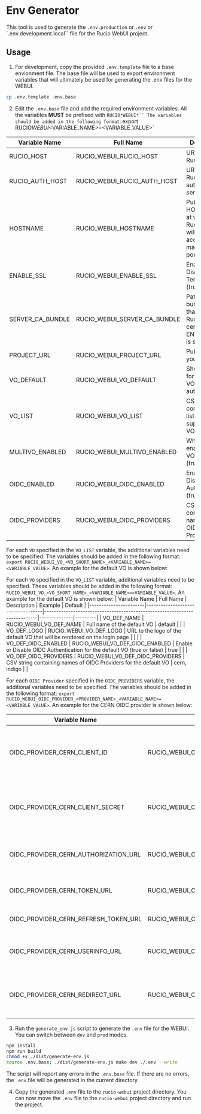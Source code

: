 # Env Generator

This tool is used to generate the `.env.production` or `.env` or `.env.development.local`` file for the Rucio WebUI project.

## Usage

1. For development, copy the provided `.env.template` file to a base envionment file. The base file will be used to export environment variables that will ultimately be used for generating the .env files for the WEBUI.

```bash
cp .env.template .env.base
```

2. Edit the `.env.base` file and add the required environment variables. All the variables **MUST** be prefixed with ` RUCIO*WEBUI*`` The variables should be added in the following format: `export RUCIO*WEBUI*<VARIABLE_NAME>=<VARIABLE_VALUE>`

| Variable Name    | Full Name                    | Description                                                                                | Example                        | Default |
| ---------------- | ---------------------------- | ------------------------------------------------------------------------------------------ | ------------------------------ | ------- |
| RUCIO_HOST       | RUCIO_WEBUI_RUCIO_HOST       | URL for the Rucio Server                                                                   | https://rucio-lb-prod.cern.ch  |         |
| RUCIO_AUTH_HOST  | RUCIO_WEBUI_RUCIO_AUTH_HOST  | URL for the Rucio authentication server                                                    | https://rucio-auth-host.ch:443 |         |
| HOSTNAME         | RUCIO_WEBUI_HOSTNAME         | Public HOSTNAME at which Rucio WebUI will be accessible. It may include port number.       | rucio-ui.cern.ch               |         |
| ENABLE_SSL       | RUCIO_WEBUI_ENABLE_SSL       | Enable or Disable TLS Termination (true or false)                                          | true                           | false   |
| SERVER_CA_BUNDLE | RUCIO_WEBUI_SERVER_CA_BUNDLE | Path to the CA bundle file that can verify Rucio Server certificate. If ENABLE_SSL is set. | /path/to/ca-bundle.pem         |         |
| PROJECT_URL      | RUCIO_WEBUI_PROJECT_URL      | Public URL for your project                                                                | https://atlas.cern.ch          |         |
| VO_DEFAULT       | RUCIO_WEBUI_VO_DEFAULT       | Short name for the default VO used for authentication                                      | def                            | def     |
| VO_LIST          | RUCIO_WEBUI_VO_LIST          | CSV string containing the list of supported VOs                                            | def, atl, cms                  | def     |
| MULTIVO_ENABLED  | RUCIO_WEBUI_MULTIVO_ENABLED  | Whether to enable multi-VO config (true or false)                                          | true                           |         |
| OIDC_ENABLED     | RUCIO_WEBUI_OIDC_ENABLED     | Enable or Disable OIDC Authentication (true or false)                                      | true                           |         |
| OIDC_PROVIDERS   | RUCIO_WEBUI_OIDC_PROVIDERS   | CSV string containing names of OIDC Providers                                              | cern, indigo                   |         |

For each `VO` specified in the `VO_LIST` variable, the additional variables need to be specified. The variables should be added in the following format:
`export RUCIO_WEBUI_VO_<VO_SHORT_NAME>_<VARIABLE_NAME>=<VARIABLE_VALUE>`. An example for the default VO is shown below:

For each `VO` specified in the `VO_LIST` variable, additional variables need to be specified. These variables should be added in the following format:
`RUCIO_WEBUI_VO_<VO_SHORT_NAME>_<VARIABLE_NAME>=<VARIABLE_VALUE>`. An example for the default VO is shown below:
| Variable Name | Full Name | Description | Example | Default |
|-----------------------|-----------------------------------|---------------------------------------------------------------------------|--------------|---------|
| VO_DEF_NAME | RUCIO_WEBUI_VO_DEF_NAME | Full name of the default VO | default | |
| VO_DEF_LOGO | RUCIO_WEBUI_VO_DEF_LOGO | URL to the logo of the default VO that will be rendered on the login page | | |
| VO_DEF_OIDC_ENABLED | RUCIO_WEBUI_VO_DEF_OIDC_ENABLED | Enable or Disable OIDC Authentication for the default VO (true or false) | true | |
| VO_DEF_OIDC_PROVIDERS | RUCIO_WEBUI_VO_DEF_OIDC_PROVIDERS | CSV string containing names of OIDC Providers for the default VO | cern, indigo | |

For each `OIDC Provider` specified in the `OIDC_PROVIDERS` variable, the additional variables need to be specified. The variables should be added in the following format:
`export RUCIO_WEBUI_OIDC_PROVIDER_<PROVIDER_NAME>_<VARIABLE_NAME>=<VARIABLE_VALUE>`. An example for the CERN OIDC provider is shown below:

| Variable Name                        | Full Name                                        | Description                                                           | Example | Default |
| ------------------------------------ | ------------------------------------------------ | --------------------------------------------------------------------- | ------- | ------- |
| OIDC_PROVIDER_CERN_CLIENT_ID         | RUCIO_WEBUI_OIDC_PROVIDER_CERN_CLIENT_ID         | The client id for the webui registered on the OIDC Provider dashboard |         |         |
| OIDC_PROVIDER_CERN_CLIENT_SECRET     | RUCIO_WEBUI_OIDC_PROVIDER_CERN_CLIENT_SECRET     | The client secret for the webui obtained from the OIDC Provider       |         |         |
| OIDC_PROVIDER_CERN_AUTHORIZATION_URL | RUCIO_WEBUI_OIDC_PROVIDER_CERN_AUTHORIZATION_URL | The authorization URL for the OIDC Provider                           |         |         |
| OIDC_PROVIDER_CERN_TOKEN_URL         | RUCIO_WEBUI_OIDC_PROVIDER_CERN_TOKEN_URL         | The token endpoint for the OIDC Provider                              |         |         |
| OIDC_PROVIDER_CERN_REFRESH_TOKEN_URL | RUCIO_WEBUI_OIDC_PROVIDER_CERN_REFRESH_TOKEN_URL | The refresh token endpoint                                            |         |         |
| OIDC_PROVIDER_CERN_USERINFO_URL      | RUCIO_WEBUI_OIDC_PROVIDER_CERN_USERINFO_URL      | The URL to obtain user info from the OIDC Provider                    |         |         |
| OIDC_PROVIDER_CERN_REDIRECT_URL      | RUCIO_WEBUI_OIDC_PROVIDER_CERN_REDIRECT_URL      | The redirection URL configured on the OIDC Provider                   |         |         |

3. Run the `generate_env.js` script to generate the `.env` file for the WEBUI. You can switch between `dev` and `prod` modes.

```bash
npm install
npm run build
chmod +x ./dist/generate-env.js
source .env.base; ./dist/generate-env.js make dev ./.env --write
```

The script will report any errors in the `.env.base` file. If there are no errors, the `.env` file will be generated in the current directory.

4. Copy the generated `.env` file to the `rucio-webui` project directory.
   You can now move the `.env` file to the `rucio-webui` project directory and run the project.
